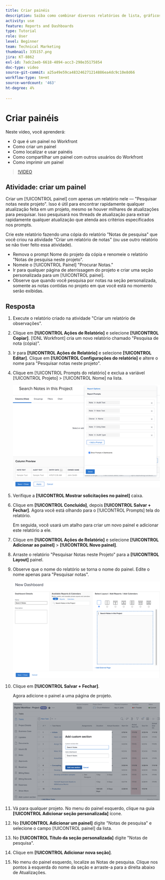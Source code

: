 ```yaml
---
title: Criar painéis
description: Saiba como combinar diversos relatórios de lista, gráficos, calendários e páginas externas da Web em um painel no Workfront.
activity: use
feature: Reports and Dashboards
type: Tutorial
role: User
level: Beginner
team: Technical Marketing
thumbnail: 335157.png
jira: KT-8862
exl-id: 7adc2aeb-6618-4894-acc3-298e35175854
doc-type: video
source-git-commit: a25a49e59ca483246271214886ea4dc9c10e8d66
workflow-type: tm+mt
source-wordcount: '463'
ht-degree: 4%

---
```


# Criar painéis

Neste vídeo, você aprenderá:

* O que é um painel no Workfront
* Como criar um painel
* Como localizar e usar painéis
* Como compartilhar um painel com outros usuários do Workfront
* Como imprimir um painel

>[!VIDEO](https://video.tv.adobe.com/v/335157/?quality=12&learn=on)

## Atividade: criar um painel

Criar um [!UICONTROL painel] com apenas um relatório nele — &quot;Pesquisar notas neste projeto&quot;. Isso é útil para encontrar rapidamente qualquer atualização feita em um projeto, mesmo se houver milhares de atualizações para pesquisar. Isso pesquisará nos threads de atualização para extrair rapidamente qualquer atualização que atenda aos critérios especificados nos prompts.

Crie este relatório fazendo uma cópia do relatório &quot;Notas de pesquisa&quot; que você criou na atividade &quot;Criar um relatório de notas&quot; (ou use outro relatório se não tiver feito essa atividade).

* Remova o prompt Nome do projeto da cópia e renomeie o relatório &quot;Notas de pesquisa neste projeto&quot;.
* Nomeie o [!UICONTROL Painel] &quot;Procurar Notas.&quot;
* Ir para qualquer página de aterrissagem do projeto e criar uma seção personalizada para um [!UICONTROL painel].
* Observe que quando você pesquisa por notas na seção personalizada, somente as notas contidas no projeto em que você está no momento serão exibidas.

## Resposta

1. Execute o relatório criado na atividade &quot;Criar um relatório de observações&quot;.
1. Clique em **[!UICONTROL Ações de Relatório]** e selecione **[!UICONTROL Copiar]**. [!DNL Workfront] cria um novo relatório chamado &quot;Pesquisa de nota (cópia)&quot;.
1. Ir para **[!UICONTROL Ações de Relatório]** e selecione **[!UICONTROL Editar]**. Clique em **[!UICONTROL Configurações do relatório]** e altere o nome para &quot;Pesquisar notas neste projeto&quot;.
1. Clique em [!UICONTROL Prompts do relatório] e exclua a variável [!UICONTROL Projeto] > [!UICONTROL Nome] na lista.

   ![Uma imagem da tela para criar um novo painel](assets/edit-report-prompts.png)

1. Verifique a **[!UICONTROL Mostrar solicitações no painel]** caixa.
1. Clique em **[!UICONTROL Concluído]**, depois **[!UICONTROL Salvar + Fechar]**. Agora você está olhando para o [!UICONTROL Prompts] tela do relatório.

   Em seguida, você usará um atalho para criar um novo painel e adicionar este relatório a ele.

1. Clique em **[!UICONTROL Ações de Relatório]** e selecione **[!UICONTROL Adicionar ao painel]** > **[!UICONTROL Novo painel]**.
1. Arraste o relatório &quot;Pesquisar Notas neste Projeto&quot; para a **[!UICONTROL Layout]** painel.
1. Observe que o nome do relatório se torna o nome do painel. Edite o nome apenas para &quot;Pesquisar notas&quot;.

   ![Uma imagem da tela para criar um novo painel](assets/create-dashboard.png)

1. Clique em **[!UICONTROL Salvar + Fechar]**.

   Agora adicione o painel a uma página de projeto.

   ![Uma imagem da tela para criar um novo painel](assets/add-custom-section.png)

1. Vá para qualquer projeto. No menu do painel esquerdo, clique na guia **[!UICONTROL Adicionar seção personalizada]** ícone.
1. No **[!UICONTROL Adicionar um painel]** digite &quot;Notas de pesquisa&quot; e selecione o campo [!UICONTROL painel] da lista.
1. No **[!UICONTROL Título da seção personalizada]** digite &quot;Notas de pesquisa&quot;.
1. Clique em **[!UICONTROL Adicionar nova seção]**.
1. No menu do painel esquerdo, localize as Notas de pesquisa. Clique nos pontos à esquerda do nome da seção e arraste-a para a direita abaixo de Atualizações.
